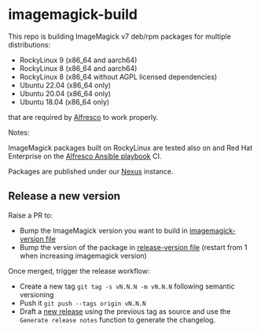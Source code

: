# imagemagick-build

This repo is building ImageMagick v7 deb/rpm packages for multiple distributions:

* RockyLinux 9 (x86_64 and aarch64)
* RockyLinux 8 (x86_64 and aarch64)
* RockyLinux 8 (x86_64 without AGPL licensed dependencies)
* Ubuntu 22.04 (x86_64 only)
* Ubuntu 20.04 (x86_64 only)
* Ubuntu 18.04 (x86_64 only)

that are required by
[Alfresco](https://docs.alfresco.com/content-services/latest/support/) to work
properly.

Notes:

ImageMagick packages built on RockyLinux are tested also on and Red Hat Enterprise on the
[Alfresco Ansible playbook](https://github.com/Alfresco/alfresco-ansible-deployment) CI.

Packages are published under our
[Nexus](https://nexus.alfresco.com/nexus/#nexus-search;quick~imagemagick-distribution)
instance.

## Release a new version

Raise a PR to:

* Bump the ImageMagick version you want to build in [imagemagick-version
  file](imagemagick-version)
* Bump the version of the package in [release-version file](release-version)
  (restart from 1 when increasing imagemagick version)

Once merged, trigger the release workflow:

* Create a new tag `git tag -s vN.N.N -m vN.N.N` following semantic versioning
* Push it `git push --tags origin vN.N.N`
* Draft a [new
  release](https://github.com/Alfresco/imagemagick-build/releases/new) using the
  previous tag as source and use the `Generate release notes` function to
  generate the changelog.
